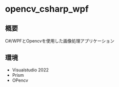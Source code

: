 # opencv_csharp_wpf
## 概要
C#/WPFとOpencvを使用した画像処理アプリケーション

## 環境
- Visualstudio 2022
- Prism
- OPencv
